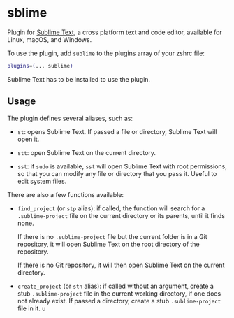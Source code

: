 # sblime

Plugin for [Sublime Text](https://www.sublimetext.com/), a cross platform text and code editor,
available for Linux, macOS, and Windows.

To use the plugin, add `sublime` to the plugins array of your zshrc file:

```zsh
plugins=(... sublime)
```

Sublime Text has to be installed to use the plugin.

## Usage

The plugin defines several aliases, such as:

- `st`: opens Sublime Text. If passed a file or directory, Sublime Text will open it.

- `stt`: open Sublime Text on the current directory.

- `sst`: if `sudo` is available, `sst` will open Sublime Text with root permissions, so that
  you can modify any file or directory that you pass it. Useful to edit system files.

There are also a few functions available:

- `find_project` (or `stp` alias): if called, the function will search for a `.sublime-project` file
  on the current directory or its parents, until it finds none.

  If there is no `.sublime-project` file but the current folder is in a Git repository, it will open
  Sublime Text on the root directory of the repository.

  If there is no Git repository, it will then open Sublime Text on the current directory.

- `create_project` (or `stn` alias): if called without an argument, create a stub `.sublime-project`
  file in the current working directory, if one does not already exist. If passed a directory, create
  a stub `.sublime-project` file in it.
u

